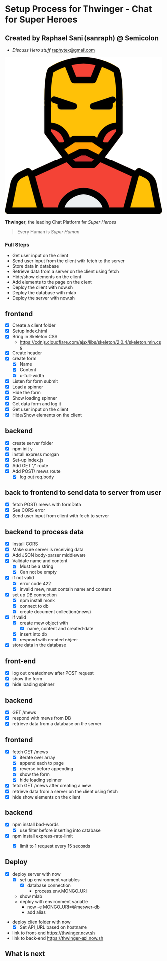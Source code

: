 # Setup Process for Thwinger - Chat for Super Heroes
  ## Created by Raphael Sani (sanraph) @ Semicolon
* _Discuss Hero stuff_ <raphytex@gmail.com>

![thwinger icon](images/superhero.png)

**Thwinger**, the leading Chat Platform for *Super Heroes*

>Every Human is _Super Human_

### Full Steps
* Get user input on the client
* Send user input from the client with fetch to the server
* Store data in database
* Retrieve data from a server on the client using fetch
* Hide/show elements on the client
* Add elements to the page on the client
* Deploy the client with now.sh
* Deploy the database with mlab
* Deploy the server with now.sh

## frontend
* [x] Create a client folder
* [x] Setup index.html
* [x] Bring in Skeleton CSS
   * <https://cdnjs.cloudflare.com/ajax/libs/skeleton/2.0.4/skeleton.min.css>
* [x] Create header 
* [x] create form
   * [x] Name 
   * [x] Content
   * [x] u-full-width
* [x] Listen for form submit
* [x] Load a spinner
* [x] Hide the form
* [x] Show loading spinner
* [x] Get data form and log it
* [x] Get user input on the client
* [x] Hide/Show elements on the client

## backend
* [x] create server folder
* [x] npm init y
* [x] install express morgan
* [x] Set-up index.js
* [x] Add GET '/' route
* [x] Add POST/ mews route
   * [x] log out req.body

## back to frontend to send data to server from user
* [x] fetch POST/ mews with formData
* [x] See CORS error
* [x] Send user input from client with fetch to server

## backend to process data
* [x] Install CORS
* [x] Make sure server is receiving data
* [x] Add JSON body-parser middleware
* [x] Validate name and content
   * [x] Must be a string
   * [x] Can not be empty
* [x] if not valid
   * [x] error code 422
   * [x] invalid mew, must contain name and content
* [x] set up DB connection
   * [x] npm install monk
   * [x] connect to db
   * [x] create document collection(mews)
* [x] if valid
   * [x] create mew object with
      * [x] name, content and created-date
   * [x] insert into db
   * [x] respond with created object
* [x] store data in the database

## front-end

* [x] log out createdmew after POST request
* [x] show the form
* [x] hide loading spinner

## backend 

* [x] GET /mews
* [x] respond with mews from DB
* [x] retrieve data from a database on the server

## frontend

* [x] fetch GET /mews
   * [x] iterate over array
   * [x] append each to page
   * [x] reverse before appending
   * [x] show the form
   * [x] hide loading spinner
* [x] fetch GET /mews after creating a mew
* [x] retrieve data from a server on the client using fetch
* [x] hide show elements on the client

## backend 

* [x] npm install bad-words
   * [x] use filter before inserting into database
* [x] npm install express-rate-limit
   * [x] limit to 1 request every 15 seconds


## Deploy 

* [x] deploy server with now
   * [x] set up environment variables
      * [x] database connection
         * process.env.MONGO_URI
   * show mlab
   * deploy with environment variable
     * now -e MONGO_URI=@meower-db
     * add alias
* deploy clien folder with now
  * [x] Set API_URL based on hostname

* link to front-end https://thwinger.now.sh 
* link to back-end  https://thwinger-api.now.sh
## What is next
